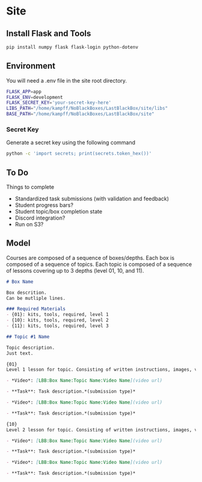 # Site

## Install Flask and Tools

```bash
pip install numpy flask flask-login python-dotenv 
```

## Environment

You will need a .env file in the site root directory.

```bash
FLASK_APP=app
FLASK_ENV=development
FLASK_SECRET_KEY='your-secret-key-here'
LIBS_PATH="/home/kampff/NoBlackBoxes/LastBlackBox/site/libs"
BASE_PATH="/home/kampff/NoBlackBoxes/LastBlackBox/site"
```

### Secret Key
Generate a secret key using the following command
```bash
python -c 'import secrets; print(secrets.token_hex())'
```

## To Do
Things to complete
- Standardized task submissions (with validation and feedback)
- Student progress bars?
- Student topic/box completion state
- Discord integration?
- Run on S3?

## Model

Courses are composed of a sequence of boxes/depths. Each box is composed of a sequence of topics. Each topic is composed of a sequence of lessons covering up to 3 depths (level 01, 10, and 11).

```markdown
# Box Name

Box descrition.
Can be mutliple lines.

### Required Materials
- {01}: kits, tools, required, level 1
- {10}: kits, tools, required, level 2
- {11}: kits, tools, required, level 3

## Topic #1 Name

Topic description.
Just text.

{01}
Level 1 lesson for topic. Consisting of written instructions, images, videos, and tasks. Videos and tasks are defined in the following way.

- *Video*: [LBB:Box Name:Topic Name:Video Name](video url)

- **Task**: Task description.*(submission type)*

- *Video*: [LBB:Box Name:Topic Name:Video Name](video url)

- **Task**: Task description.*(submission type)*

{10}
Level 2 lesson for topic. Consisting of written instructions, images, videos, and tasks. Videos and tasks are defined in the following way.

- *Video*: [LBB:Box Name:Topic Name:Video Name](video url)

- **Task**: Task description.*(submission type)*

- *Video*: [LBB:Box Name:Topic Name:Video Name](video url)

- **Task**: Task description.*(submission type)*
```